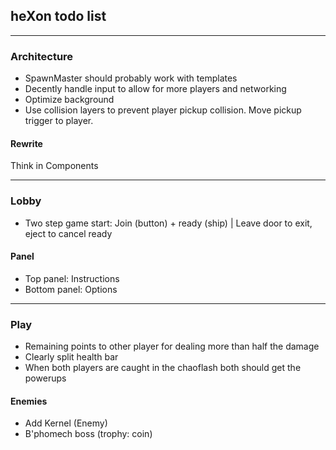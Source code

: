 ## heXon todo list

-----------------------

### Architecture

- SpawnMaster should probably work with templates
- Decently handle input to allow for more players and networking
- Optimize background
- Use collision layers to prevent player pickup collision. Move pickup trigger to player.

#### Rewrite

Think in Components

-----------------------

### Lobby

- Two step game start: Join (button) + ready (ship) | Leave door to exit, eject to cancel ready

#### Panel

- Top panel: Instructions
- Bottom panel: Options

-----------------------

### Play

- Remaining points to other player for dealing more than half the damage
- Clearly split health bar
- When both players are caught in the chaoflash both should get the powerups

#### Enemies

- Add Kernel (Enemy)
- B'phomech boss (trophy: coin)